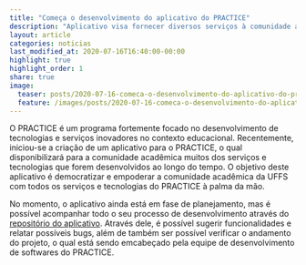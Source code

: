 ```yaml
---
title: "Começa o desenvolvimento do aplicativo do PRACTICE"
description: "Aplicativo visa fornecer diversos serviços à comunidade acadêmica"
layout: article
categories: noticias
last_modified_at: 2020-07-16T16:40:00-00:00
highlight: true
highlight_order: 1
share: true
image:
  teaser: posts/2020-07-16-comeca-o-desenvolvimento-do-aplicativo-do-practice.png
  feature: /images/posts/2020-07-16-comeca-o-desenvolvimento-do-aplicativo-do-practice.png
---
```


O PRACTICE é um programa fortemente focado no desenvolvimento de tecnologias e serviços inovadores no contexto educacional. Recentemente, iniciou-se a criação de um aplicativo para o PRACTICE, o qual disponibilizará para a comunidade acadêmica muitos dos serviços e tecnologias que forem desenvolvidos ao longo do tempo. O objetivo deste aplicativo é democratizar e empoderar a comunidade acadêmica da UFFS com todos os serviços e tecnologias do PRACTICE à palma da mão.

No momento, o aplicativo ainda está em fase de planejamento, mas é possível acompanhar todo o seu processo de desenvolvimento através do [repositório do aplicativo](https://github.com/practice-uffs/app-practice). Através dele, é possível sugerir funcionalidades e relatar possíveis bugs, além de também ser possível verificar o andamento do projeto, o qual está sendo emcabeçado pela equipe de desenvolvimento de softwares do PRACTICE.